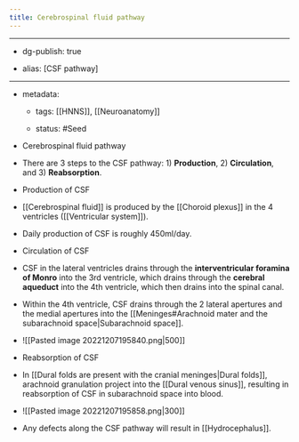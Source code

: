 ```yaml
---
title: Cerebrospinal fluid pathway
---
```


- --

- dg-publish: true

- alias: [CSF pathway]

- --

- metadata:
	 - tags: [[HNNS]], [[Neuroanatomy]]

	 - status: #Seed 

- Cerebrospinal fluid pathway

- There are 3 steps to the CSF pathway: 1) **Production**, 2) **Circulation**, and 3) **Reabsorption**.

- Production of CSF

- [[Cerebrospinal fluid]] is produced by the [[Choroid plexus]] in the 4 ventricles ([[Ventricular system]]).

- Daily production of CSF is roughly 450ml/day.

- Circulation of CSF

- CSF in the lateral ventricles drains through the **interventricular foramina of Monro** into the 3rd ventricle, which drains through the **cerebral aqueduct** into the 4th ventricle, which then drains into the spinal canal.

- Within the 4th ventricle, CSF drains through the 2 lateral apertures and the medial apertures into the [[Meninges#Arachnoid mater and the subarachnoid space|Subarachnoid space]].

- ![[Pasted image 20221207195840.png|500]]

- Reabsorption of CSF

- In [[Dural folds are present with the cranial meninges|Dural folds]], arachnoid granulation project into the [[Dural venous sinus]], resulting in reabsorption of CSF in subarachnoid space into blood.

- ![[Pasted image 20221207195858.png|300]]

- Any defects along the CSF pathway will result in [[Hydrocephalus]].
